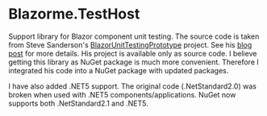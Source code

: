 # Blazorme.TestHost
Support library for Blazor component unit testing. The source code is taken from Steve Sanderson's [BlazorUnitTestingPrototype](https://github.com/SteveSandersonMS/BlazorUnitTestingPrototype) project. See his [blog post](https://blog.stevensanderson.com/2019/08/29/blazor-unit-testing-prototype/
) for more details. His project is available only as source code. I believe getting this library as NuGet package is much more convenient. Therefore I integrated his code into a NuGet package with updated packages. 

I have also added .NET5 support. The original code (.NetStandard2.0) was broken when used with .NET5 components/applications. NuGet now supports both .NetStandard2.1 and .NET5.


